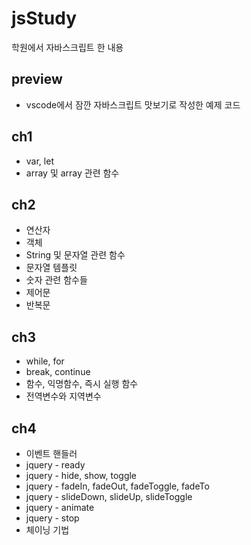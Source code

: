 # jsStudy
학원에서 자바스크립트 한 내용

preview
--------------------
* vscode에서 잠깐 자바스크립트 맛보기로 작성한 예제 코드

ch1
--------------------
* var, let
* array 및 array 관련 함수

ch2
--------------------
* 연산자
* 객체
* String 및 문자열 관련 함수
* 문자열 템플릿
* 숫자 관련 함수들
* 제어문
* 반복문

ch3
--------------------
* while, for
* break, continue
* 함수, 익명함수, 즉시 실행 함수
* 전역변수와 지역변수

ch4
--------------------
* 이벤트 핸들러
* jquery - ready
* jquery - hide, show, toggle
* jquery - fadeIn, fadeOut, fadeToggle, fadeTo
* jquery - slideDown, slideUp, slideToggle
* jquery - animate
* jquery - stop
* 체이닝 기법
